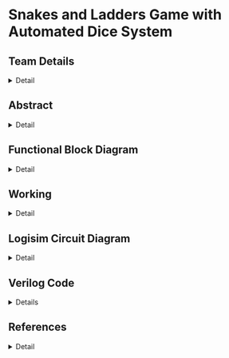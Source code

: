 # Snakes and Ladders Game with Automated Dice System


<!-- First Section -->
## Team Details
<details>
  <summary>Detail</summary>

  > Semester: 3rd Sem B. Tech. CSE

  > Section: S1

  > Team ID: T4

  Member-1: Kashish Prajapat , 231CS129 . kashishprajapat.231cs129@nitk.edu.in 

  Member-2: Vaishnavi Khade , 231CS130 . khadevaishnavi.231cs130@nitk.edu.in

  Member-3: Anurag  Wagh  , 231CS166 . waghanuragarjun.231cs166@nitk.edu.in 
</details>

<!-- Second Section -->
## Abstract
<details>
  <summary>Detail</summary>
  
**Motivation:**
Snake and Ladder has been a classical board game, enjoyed by children and adult alike. However, the old version of the game can feel too simple, especially when today we are surrounded by technology and it has become a big part in our lives.by adding technology to the game, we can make it more exciting, fun and educational. So the goal is to combine this classical board game with modern technology which will provide more features to the game, thus making it more interactive to keep players interested while they are playing.


**Problem Statement:**
It will be a multiplayer game. -The board consists of 100 squares arranged in a 10x10 grid.The positions of snakes and ladders will be predefined,in which when a ladder is encountered player moves higher in the game while when a snake is encountered the player goes down.The players move according to the result of an automated dice.After each dice roll, the system should check whether the new position corresponds to a snake or a ladder. If so, the player’s position should be adjusted accordingly.Finish in the game is detected when a player reaches exactly square 100, indicating the end of the game.


**Features:**
The digital Snakes and Ladders game system incorporates several interactive and engaging features. Light indicators at the start and end points of snakes and ladders help players track their movements visually. . Additionally, an automated dice system is implemented, removing manual rolls and ensuring a seamless gaming experience. These features create a smooth and dynamic gameplay environment .
The two most important features of the circuit it can be played with any number of players, any number of snakes and ladders can be added and the game is user friendly too.

</details>

## Functional Block Diagram
<details>
  <summary>Detail</summary>
  
  <img src="https://github.com/user-attachments/assets/87c3e93b-710c-4d24-b5b7-8bbfa6ba6934" alt="Functional Block Diagram" width="300" />
  
</details>


<!-- Third Section -->
## Working
<details>
  <summary>Detail</summary>

  ![image](https://github.com/user-attachments/assets/1a614048-45a1-4854-a4b8-69f9cd3538bf)

			 
Players and Dice:
Two players (Player 1 and Player 2) roll virtual dice. The output of the dice determines their movement on the board.
The dice roll is simulated by a circuit generating random numbers within the range of 1-6.

Position Updation:
Each player's current position is tracked and updated based on the dice roll.
The position is updated using combinational logic, and binary-coded decimal (BCD) to 7-segment converters are used to display the players' positions on the board.

Snakes and Ladders:
The circuit detects if a player lands on a snake or ladder using conditional logic gates.
If a snake is encountered, the player's position is decremented (moving them down). Conversely, if a ladder is encountered, the player's position is incremented (moving them up).

Win Condition:
The circuit includes logic to detect if a player reaches or exceeds position 100, which is the winning condition.
A win signal is activated when the condition is met, stopping further dice rolls for that player.

Reset and Dice Operations:
A reset button allows the game to restart, resetting all positions and win conditions.
The dice buttons control when a new random number is generated to simulate a dice roll.

							STATE TABLE 
![image](https://github.com/user-attachments/assets/d240fe38-6cf0-4d35-9496-93672522e678)

The table shows how the game works.
</details>

<!-- Fourth Section -->
## Logisim Circuit Diagram
<details>
  <summary>Detail</summary>
  This circuit design simulates a digital version of the Snakes and Ladders game for two players. It incorporates logic gates, BCD to 7-segment displays, and a dice roll mechanism to manage player movements on the board. The system tracks each player's position, handles snake and ladder encounters, and determines the win condition when a player reaches the 100th position. With reset and dice control buttons, the circuit automates the gameplay, providing a dynamic and interactive experience.
  </br>

  
  <details>
    <summary>Main Circuit</summary>
    
 <img src="https://github.com/user-attachments/assets/4aa907a3-56ea-49a6-a78e-85fbf5abd4e9" width="650"/>

</details>
<details>
    <summary>Dice</summary>
    <img src="https://github.com/user-attachments/assets/294f9b35-a1ad-4749-8b96-093bd1dabd9d" width="800"/>
</details>
	<details>
    <summary>Snakes and Ladders</summary>
  <img src="https://github.com/user-attachments/assets/05a6d3ba-b483-459a-a269-ec56ef553cb0" width="800"/>

</details>
 <details>   
    <summary>Win Condition</summary>
     <img src="https://github.com/user-attachments/assets/cf13de14-6757-43f9-9875-9a627fa2e1a1" width="800"/>

</details>
<details>
    <summary>BCD to 7 segment</summary>
   <img src="https://github.com/user-attachments/assets/2b60ef0a-c409-47f6-be30-70fdd691e8de" width="800"/>
</details>
<details>
    <summary>Binary to BCD</summary>
  <img src="https://github.com/user-attachments/assets/5b639652-9b63-46a2-953f-78fea08c2493" width="800"/>

</details>

</details>

<!-- Fifth Section -->
## Verilog Code
<details>
	<summary>Details</summary>
  The provided Verilog code implements a SnakesAndLadders module that simulates a two-player snakes and ladders game. The system includes inputs such as clock, reset, dice roll, and player turn, as well as tracking encounters with snakes and ladders. It calculates the players' positions based on dice rolls and adjusts for snakes (moving them down) or ladders (moving them up). The module ensures that the player’s position is displayed on a 7-segment display, and once a player reaches or exceeds a position of 100, they are declared the winner. The system also incorporates logic for controlling LED indicators: one signals the player who wins, while others indicate snake or ladder encounters. Accompanying this module is a testbench that initializes the inputs, generates a clock signal, and systematically tests the SnakesAndLadders module by varying input conditions, monitoring outputs, and providing formatted results for each game cycle. 

 [Verilog File(Gate Level)](Verilog/gatelevel.v)<br>
 [Verilog File(Behavioral Level)](Verilog/behavioral.v)<br>
 [Verilog File(Testbench Gate Level)](Verilog/gatelevel_tb.v)<br>
 [Verilog File(Testbench Behavioral Level)](Verilog/behavioral_tb.v)<br>

 <img src="https://github.com/user-attachments/assets/12c3a673-99c6-4619-b695-8f710074e896" width="300"/>

 
</details>

## References
<details>
  <summary>Detail</summary>
  
1. Raghuram42,Snake and Ladders LLD. GitHub: https://github.com/Raghuram42/snakeandladdersLLD
2. rajpatel5,Snakes and Ladder. GitHub: https://github.com/rajpatel5/SnakesAndLadder
3. YouTube Video: https://www.youtube.com/watch?v=NLzZQ3ROa7Q
4. Digital Design, M. Morris Mano, 5th Edition.
2. Verilog HDL, Samir Palnitkar, 2nd Edition.
3. Logisim User Guide: http://www.cburch.com/logisim/
   
</details>


